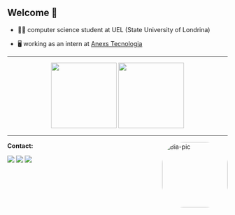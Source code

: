## Welcome 👋
- 👩‍🎓 computer science student at UEL (State University of Londrina)

- 🖥 working as an intern at [Anexs Tecnologia](https://anexs.com.br/)

---

<div align="center">
  <img height="150cm" src="https://github-readme-stats.vercel.app/api?username=biacaporusso&show_icons=true&theme=dracula&include_all_commits=true&count_private=true"/>
  <img height="150cm" src="https://github-readme-stats.vercel.app/api/top-langs/?username=biacaporusso&layout=compact&langs_count=7&theme=dracula"/>
</div>

---
 **Contact:**
 <img align="right" alt="Bia-pic" height="150" style="border-radius:50px;" src="https://cdn.discordapp.com/attachments/709839916669993051/1055503282598064250/Untitled_design.gif">
<div> 
  <a href = "mailto:caporussobeatriz@gmail.com"><img src="https://img.shields.io/badge/-Gmail-%23333?style=for-the-badge&logo=gmail&logoColor=white" target="_blank"></a>
  <a href="https://www.linkedin.com/in/beatriz-barrios-caporusso" target="_blank"><img src="https://img.shields.io/badge/-LinkedIn-%230077B5?style=for-the-badge&logo=linkedin&logoColor=white" target="_blank"></a>
  <a href="https://www.instagram.com/biacaporusso" target="_blank"><img src="https://img.shields.io/badge/-Instagram-%23E4405F?style=for-the-badge&logo=instagram&logoColor=white" target="_blank"></a> 
  
</div>
